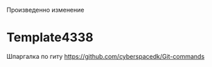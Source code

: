 Произведенно изменение
# Template4338
Шпаргалка по гиту https://github.com/cyberspacedk/Git-commands